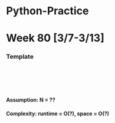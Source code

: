 # Python-Practice

# Week 80 [3/7-3/13]

### Template
# []()
```sql
```

# []()
```python
```
#### Assumption: N = ??
#### Complexity: runtime = O(?), space = O(?)
